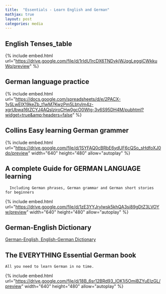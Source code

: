 ```yaml
---
title:  "Essentials - Learn English and German"
mathjax: true
layout: post
categories: media
---
```



## English Tenses_table


{% include embed.html url="https://drive.google.com/file/d/1rIdU1rcDX6TNDvkjWJqgLeggiCWkkuWq/preview" %}


## German language practice

{% include embed.html url="https://docs.google.com/spreadsheets/d/e/2PACX-1vSLwElX19keZb_t1wM7KwzPm5LbtyIm4z-xgrUbwa16tZCYJ4AQsIzjroCHw0gcO0Wtg-3v6S95DH4M/pubhtml?widget=true&amp;headers=false" %}

## Collins Easy learning German grammer
{% include embed.html url="https://drive.google.com/file/d/1SYFAQ0cBRbE6ydUF6cQSo_sHdfoXJ0do/preview" width="640" height="480" allow="autoplay" %}

## A complete Guide for GERMAN LANGUAGE learning
      Including German phrases, German grammar and German short stories for beginners
{% include embed.html url="https://drive.google.com/file/d/1zE3YYJrylwsk5khQA3si89gDtZ3LVOYw/preview" width="640" height="480" allow="autoplay" %}

## German-English Dictionary
[German-English, English-German Dictionary](https://drive.google.com/file/d/1t6XlWJPUBR6t1dcW3Vao9u3-cMq6203T/view?usp=sharing)

## The EVERYTHING Essential German book
    All you need to learn German in no time.
{% include embed.html url="https://drive.google.com/file/d/18B_6sr12BRd93_IOK1i5OmiBZYuEIzGL/preview" width="640" height="480" allow="autoplay"  %}

